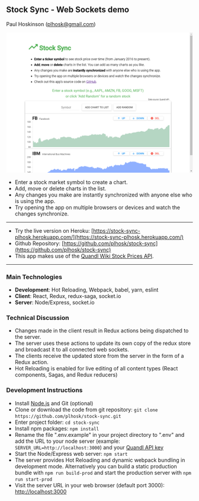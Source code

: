 ## Stock Sync - Web Sockets demo
Paul Hoskinson (plhosk@gmail.com)

<img alt="screenshot" src="https://github.com/plhosk/temp/raw/master/stock-sync.png" width="512">


- Enter a stock market symbol to create a chart.
- Add, move or delete charts in the list.
- Any changes you make are instantly synchronized with anyone else who is using the app.
- Try opening the app on multiple browsers or devices and watch the changes synchronize.

---

- Try the live version on Heroku: [https://stock-sync-plhosk.herokuapp.com/](https://stock-sync-plhosk.herokuapp.com/)
- Github Repository: [https://github.com/plhosk/stock-sync](https://github.com/plhosk/stock-sync)
- This app makes use of the [Quandl Wiki Stock Prices API](https://www.quandl.com/data/WIKI-Wiki-EOD-Stock-Prices/documentation/documentation).

---

### Main Technologies
- **Development**: Hot Reloading, Webpack, babel, yarn, eslint
- **Client**: React, Redux, redux-saga, socket.io
- **Server**: Node/Express, socket.io

### Technical Discussion
- Changes made in the client result in Redux actions being dispatched to the server.
- The server uses these actions to update its own copy of the redux store and broadcast it to all connected web sockets.
- The clients receive the updated store from the server in the form of a Redux action.
- Hot Reloading is enabled for live editing of all content types (React components, Sagas, and Redux reducers)

### Development Instructions
- Install [Node.js](https://nodejs.org/en/) and Git (optional)
- Clone or download the code from git repository: `git clone https://github.com/plhosk/stock-sync.git`
- Enter project folder: `cd stock-sync`
- Install npm packages: `npm install`
- Rename the file ".env.example" in your project directory to ".env" and add the URL to your node server (example: `SERVER_URL=http://localhost:3000`) and your [Quandl API key](https://www.quandl.com/data/WIKI-Wiki-EOD-Stock-Prices/documentation/documentation)
- Start the Node/Express web server: `npm start`
- The server provides Hot Reloading and dynamic webpack bundling in development mode. Alternatively you can build a static production bundle with `npm run build-prod` and start the production server with `npm run start-prod`
- Visit the server URL in your web browser (default port 3000): [http://localhost:3000](http://localhost:3000)
